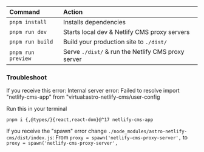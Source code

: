 | Command            | Action                                             |
| :----------------- | :------------------------------------------------- |
| `pnpm install`     | Installs dependencies                              |
| `pnpm run dev`     | Starts local dev & Netlify CMS proxy servers       |
| `pnpm run build`   | Build your production site to `./dist/`            |
| `pnpm run preview` | Serve `./dist/` & run the Netlify CMS proxy server |

### Troubleshoot

If you receive this error: Internal server error: Failed to resolve import "netlify-cms-app" from "virtual:astro-netlify-cms/user-config

Run this in your terminal

`pnpm i {,@types/}{react,react-dom}@^17 netlify-cms-app`

If you receive the "spawn" error change `./node_modules/astro-netlify-cms/dist/index.js`:
From `proxy = spawn('netlify-cms-proxy-server',` to
`proxy = spawn('netlify-cms-proxy-server',`
